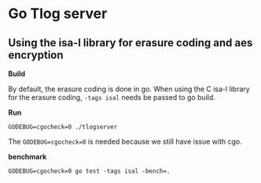 # Go Tlog server


## Using the isa-l library for erasure coding and aes encryption

**Build**

By default, the erasure coding is done in go.
When using the C isa-l library for the erasure coding, `-tags isal` needs be passed to go build.

**Run**

```
GODEBUG=cgocheck=0 ./tlogserver
```

The `GODEBUG=cgocheck=0` is needed because we still have issue with cgo.

**benchmark**
```
GODEBUG=cgocheck=0 go test -tags isal -bench=.
```
